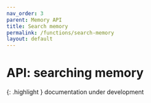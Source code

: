```yaml
---
nav_order: 3
parent: Memory API
title: Search memory
permalink: /functions/search-memory
layout: default
---
```

# API: searching memory

{: .highlight }
documentation under development
